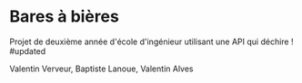 # Bares à bières

Projet de deuxième année d'école d'ingénieur utilisant une API qui déchire ! #updated

Valentin Verveur, Baptiste Lanoue, Valentin Alves